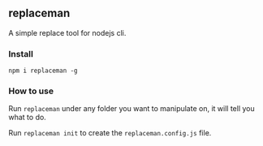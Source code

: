 replaceman
------

A simple replace tool for nodejs cli.


### Install 

```
npm i replaceman -g
```

### How to use

Run `replaceman` under any folder you want to manipulate on, it will tell you what to do.

Run `replaceman init` to create the `replaceman.config.js` file.
